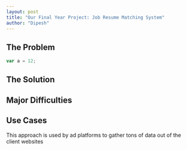 ```yaml
---
layout: post
title: "Our Final Year Project: Job Resume Matching System"
author: "Dipesh"
---
```


## The Problem
```javascript
var a = 12;
```
## The Solution

## Major Difficulties

## Use Cases
This approach is used by ad platforms to gather tons of data out of the client websites